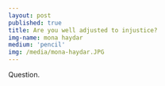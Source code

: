 ```yaml
---
layout: post
published: true
title: Are you well adjusted to injustice?
img-name: mona haydar
medium: 'pencil'
img: /media/mona-haydar.JPG
---
```


Question.